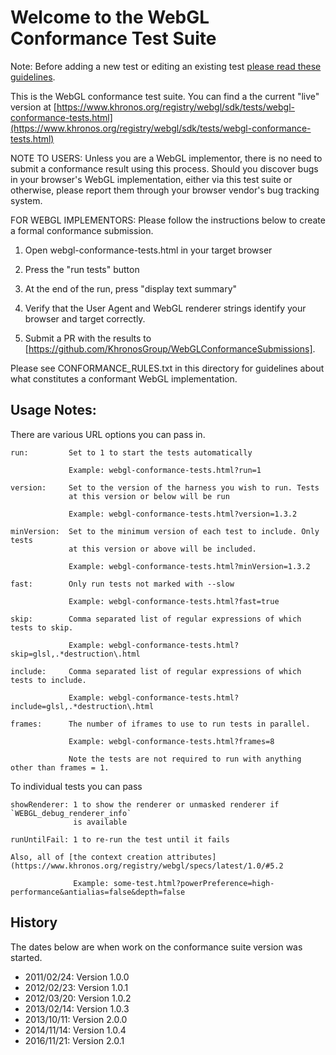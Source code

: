 Welcome to the WebGL Conformance Test Suite
===========================================

Note: Before adding a new test or editing an existing test
[please read these guidelines](test-guidelines.md).

This is the WebGL conformance test suite. You can find a the current "live"
version at [https://www.khronos.org/registry/webgl/sdk/tests/webgl-conformance-tests.html](https://www.khronos.org/registry/webgl/sdk/tests/webgl-conformance-tests.html)

NOTE TO USERS: Unless you are a WebGL implementor, there is no need to submit
a conformance result using this process.  Should you discover bugs in your
browser's WebGL implementation, either via this test suite or otherwise,
please report them through your browser vendor's bug tracking system.

FOR WEBGL IMPLEMENTORS: Please follow the instructions below to create
a formal conformance submission.

1. Open webgl-conformance-tests.html in your target browser

2. Press the "run tests" button

3. At the end of the run, press "display text summary"

4. Verify that the User Agent and WebGL renderer strings identify your browser and target correctly.

5. Submit a PR with the results to [https://github.com/KhronosGroup/WebGLConformanceSubmissions].

Please see CONFORMANCE_RULES.txt in this directory for guidelines
about what constitutes a conformant WebGL implementation.

Usage Notes:
------------

There are various URL options you can pass in.

    run:         Set to 1 to start the tests automatically

                 Example: webgl-conformance-tests.html?run=1

    version:     Set to the version of the harness you wish to run. Tests
                 at this version or below will be run

                 Example: webgl-conformance-tests.html?version=1.3.2

    minVersion:  Set to the minimum version of each test to include. Only tests
                 at this version or above will be included.

                 Example: webgl-conformance-tests.html?minVersion=1.3.2

    fast:        Only run tests not marked with --slow

                 Example: webgl-conformance-tests.html?fast=true

    skip:        Comma separated list of regular expressions of which tests to skip.

                 Example: webgl-conformance-tests.html?skip=glsl,.*destruction\.html

    include:     Comma separated list of regular expressions of which tests to include.

                 Example: webgl-conformance-tests.html?include=glsl,.*destruction\.html

    frames:      The number of iframes to use to run tests in parallel.

                 Example: webgl-conformance-tests.html?frames=8

                 Note the tests are not required to run with anything other than frames = 1.

To individual tests you can pass

    showRenderer: 1 to show the renderer or unmasked renderer if `WEBGL_debug_renderer_info`
                  is available

    runUntilFail: 1 to re-run the test until it fails

    Also, all of [the context creation attributes](https://www.khronos.org/registry/webgl/specs/latest/1.0/#5.2
    
                  Example: some-test.html?powerPreference=high-performance&antialias=false&depth=false
   

History
-------

The dates below are when work on the conformance suite version was started.

- 2011/02/24: Version 1.0.0
- 2012/02/23: Version 1.0.1
- 2012/03/20: Version 1.0.2
- 2013/02/14: Version 1.0.3
- 2013/10/11: Version 2.0.0
- 2014/11/14: Version 1.0.4
- 2016/11/21: Version 2.0.1
